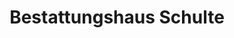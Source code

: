 ---
title: "Bestattungshaus Schulte"
url: /osnabrueck/bestattungshaus-schulte/
shop: Bestattungen
---